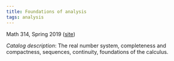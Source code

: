 ```yaml
---
title: Foundations of analysis
tags: analysis
---
```


Math 314, Spring 2019 ([site](https://scoskey.org/m314))<!--more-->

*Catalog description*: The real number system, completeness and compactness, sequences, continuity, foundations of the calculus.
